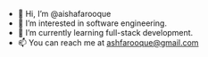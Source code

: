 - 👋 Hi, I’m @aishafarooque
- 👀 I’m interested in software engineering.
- 🌱 I’m currently learning full-stack development.
- 📫 You can reach me at ashfarooque@gmail.com

<!---
aishafarooque/aishafarooque is a ✨ special ✨ repository because its `README.md` (this file) appears on your GitHub profile.
You can click the Preview link to take a look at your changes.
--->
